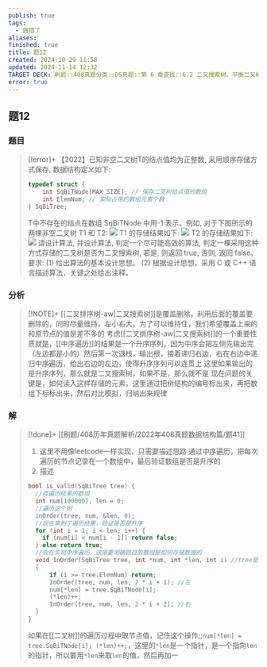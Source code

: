 ```yaml
---
publish: true
tags:
  - 做错了
aliases: 
finished: true
title: 题12
created: 2024-10-29 11:58
updated: 2024-11-14 12:32
TARGET DECK: 刷题::408真题分类::DS真题::第 6 章查找::6.2 二叉搜索树、平衡二叉树和红黑树::题12
error: true
---
```

## 题12
### 题目
> [!error]+
> 【2022】已知非空二叉树T的结点值均为正整数, 采用顺序存储方式保存, 数据结构定义如下:
> ```cpp
> typedef struct {
>     int SqBiTNode[MAX_SIZE]; // 保存二叉树结点值的数组
>     int ElemNum; // 实际占用的数组元素个数
> } SqBiTree;
> ```
> T中不存在的结点在数组 SqBiTNode 中用-1 表示。例如, 对于下图所示的两棵非空二叉树 T1 和 T2:
> ![](https://img.hwenyi.live/202410301848964.webp)
> T1 的存储结果如下:
> ![](https://img.hwenyi.live/202410301848052.webp)
> T2 的存储结果如下:
> ![](https://img.hwenyi.live/202410301848732.webp)
> 请设计算法, 并设计算法, 判定一个尽可能高效的算法, 判定一棵采用这种方式存储的二叉树是否为二叉搜索树, 若是, 则返回 true, 否则, 返回 false。要求: 
> (1) 给出算法的基本设计思想。
> (2) 根据设计思想，采用 C 或 C++ 语言描述算法，关键之处给出注释。
### 分析
> [!NOTE]+
> [[二叉排序树-aw|二叉搜索树]]是覆盖删除，利用后面的覆盖要删除的，同时尽量维持，左小右大，为了可以维持住，我们希望覆盖上来的和原节点的值是差不多的
> 考虑[[二叉排序树-aw|二叉搜索树]]的一个重要性质就是，[[中序遍历]]的结果是一个升序序列，因为中序会把左侧先输出完（左边都是小的）然后第一次退栈，输出根，接着递归右边，右在右边中递归中序遍历，给出右边的左边，使得升序序列可以连贯上
> 这里如果输出的是升序序列，那么就是二叉搜索树，如果不是，那么就不是
> 现在问题的关键是，如何读入这样存储的元素，这里通过把树结构的编号标出来，再把数组下标标出来，然后对比模拟，归纳出来规律
### 解
> [!done]+
> [[刷题/408历年真题解析/2022年408真题数据结构篇/题41]]
> 1. 这里不用像leetcode一样实现，只需要描述思路
> 通过中序遍历，把每次遍历的节点记录在一个数组中，最后验证数组是否是升序的
> 2. 描述
> ```cpp
> bool is_valid(SqBiTree tree) {
> 	//存遍历结果的数组
> 	int num[100000], len = 0;
> 	//遍历这个树
> 	inOrder(tree, num, &len, 0);
> 	//现在拿到了遍历结果，验证是否是升序
> 	for (int i = 1; i < len; i++) {
>     if (num[i] < num[i - 1]) return false;
>   } else return true;
>   //现在实现中序遍历，这里要明确题目的数组是如何存储数据的
> 	void InOrder(SqBiTree tree, int *num, int *len, int i) //tree是这个树，num是存储遍历结果的数组，len是数组的长度，i是当前遍历的节点
> 	{
> 		if (i >= tree.ElemNum) return;
> 		InOrder(tree, num, len, 2 * i + 1); //左
> 		num[*len] = tree.SqBiTNode[i];
> 		(*len)++;
> 		InOrder(tree, num, len, 2 * i + 2); //右
> 	}
> }
> ```
> 
> 如果在[[二叉树]]的遍历过程中取节点值，记住这个操作;;`num[*len] = tree.SqBiTNode[i]; (*len)++;`，这里的``*len``是一个指针，是一个指向``len``的指针，所以要用``*len``来取``len``的值，然后再加一
